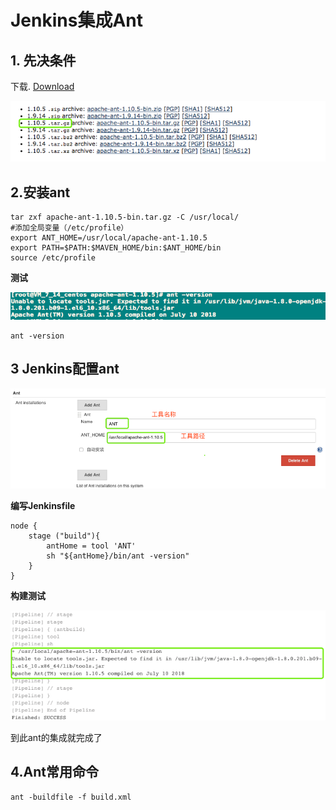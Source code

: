 # Jenkins集成Ant

## 1. 先决条件

下载. [Download](https://ant.apache.org/bindownload.cgi)

![Alt Image Text](images/6_1.png "body image")

## 2.安装ant

```
tar zxf apache-ant-1.10.5-bin.tar.gz -C /usr/local/
#添加全局变量（/etc/profile）
export ANT_HOME=/usr/local/apache-ant-1.10.5
export PATH=$PATH:$MAVEN_HOME/bin:$ANT_HOME/bin
source /etc/profile
```

**测试**

![Alt Image Text](images/6_2.png "body image")

```
ant -version
```

## 3 Jenkins配置ant


![Alt Image Text](images/6_3.png "body image")

**编写Jenkinsfile**

```
node {
    stage ("build"){
        antHome = tool 'ANT'
        sh "${antHome}/bin/ant -version"
    }
}
```

**构建测试**

![Alt Image Text](images/6_4.png "body image")

到此ant的集成就完成了

## 4.Ant常用命令

```
ant -buildfile -f build.xml
```

